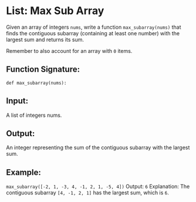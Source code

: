 # List: Max Sub Array

Given an array of integers `nums`, write a function `max_subarray(nums)` that finds the contiguous subarray (containing at least one number) with the largest sum and returns its sum.

Remember to also account for an array with `0` items.

## Function Signature:

`def max_subarray(nums):`

## Input:

A list of integers nums.

## Output:

An integer representing the sum of the contiguous subarray with the largest sum.

## Example:

`max_subarray([-2, 1, -3, 4, -1, 2, 1, -5, 4])`
Output: `6`
Explanation: The contiguous subarray `[4, -1, 2, 1]` has the largest sum, which is `6`.
